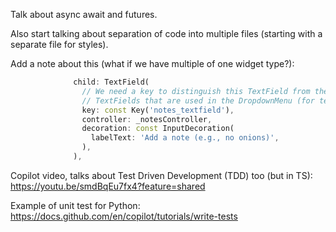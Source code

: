 
Talk about async await and futures.

Also start talking about separation of code into multiple files (starting with a separate file for styles).

Add a note about this (what if we have multiple of one widget type?):
```dart
              child: TextField(
                // We need a key to distinguish this TextField from the
                // TextFields that are used in the DropdownMenu (for testing).
                key: const Key('notes_textfield'),
                controller: _notesController,
                decoration: const InputDecoration(
                  labelText: 'Add a note (e.g., no onions)',
                ),
              ),
```

Copilot video, talks about Test Driven Development (TDD) too (but in TS): https://youtu.be/smdBqEu7fx4?feature=shared

Example of unit test for Python:
https://docs.github.com/en/copilot/tutorials/write-tests